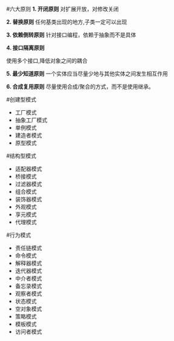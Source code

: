 #六大原则
**1. 开闭原则**
对扩展开放，对修改关闭

**2. 替换原则**
任何基类出现的地方,子类一定可以出现

**3. 依赖倒转原则**
针对接口编程，依赖于抽象而不是具体

**4. 接口隔离原则**

使用多个接口,降低对象之间的耦合

**5. 最少知道原则**
一个实体应当尽量少地与其他实体之间发生相互作用

**6. 合成复用原则**
尽量使用合成/聚合的方式，而不是使用继承。

#创建型模式
- 工厂模式
- 抽象工厂模式
- 单例模式
- 建造者模式
- 原型模式
  
#结构型模式
- 适配器模式
- 桥接模式
- 过滤器模式
- 组合模式
- 装饰器模式
- 外观模式
- 享元模式
- 代理模式

#行为模式
- 责任链模式
- 命令模式
- 解释器模式
- 迭代器模式
- 中介者模式
- 备忘录模式
- 观察者模式
- 状态模式
- 空对象模式
- 策略模式
- 模板模式
- 访问者模式 